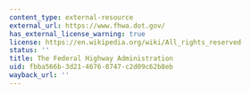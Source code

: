 ```yaml
---
content_type: external-resource
external_url: https://www.fhwa.dot.gov/
has_external_license_warning: true
license: https://en.wikipedia.org/wiki/All_rights_reserved
status: ''
title: The Federal Highway Administration
uid: fbba566b-3d21-4676-8747-c2d09c62b8eb
wayback_url: ''
---
```

